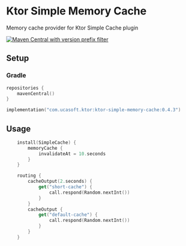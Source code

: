 # Ktor Simple Memory Cache
Memory cache provider for Ktor Simple Cache plugin

[![Maven Central with version prefix filter](https://img.shields.io/maven-central/v/com.ucasoft.ktor/ktor-simple-memory-cache/0.4.3?color=blue)](https://search.maven.org/artifact/com.ucasoft.ktor/ktor-simple-memory-cache/0.4.3/jar)
## Setup
### Gradle
```kotlin
repositories {
    mavenCentral()
}

implementation("com.ucasoft.ktor:ktor-simple-memory-cache:0.4.3")
```
## Usage
```kotlin
    install(SimpleCache) {
        memoryCache {
            invalidateAt = 10.seconds
        }
    }

    routing {
        cacheOutput(2.seconds) {
            get("short-cache") {
                call.respond(Random.nextInt())
            }
        }
        cacheOutput {
            get("default-cache") {
                call.respond(Random.nextInt())
            }
        }
    }
```